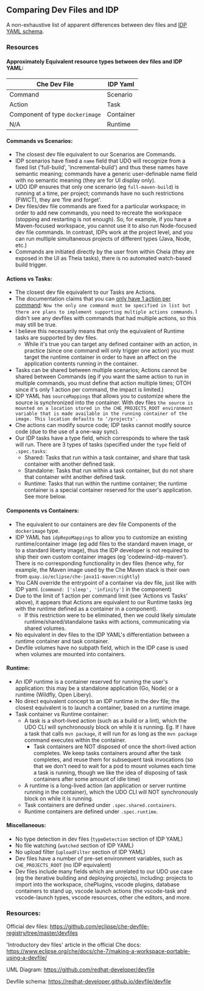 ## Comparing Dev Files and IDP

A non-exhaustive list of apparent differences between dev files and [IDP YAML schema](https://github.com/redhat-developer/odo-fork/blob/kdo-poc/docs/IDP-YAML.md). 

### Resources

#### Approximately Equivalent resource types between dev files and IDP YAML:
|Che Dev File|IDP Yaml|
|-|-|
|Command|Scenario|
|Action|Task|
|Component of type `dockerimage`|Container|
| N/A | Runtime|



#### Commands vs Scenarios:
- The closest dev file equivalent to our Scenarios are Commands. 
- IDP scenarios have fixed a `name` field that UDO will recognize from a fixed list ('full-build', 'incremental-build') and thus these names have semantic meaning; commands have a generic user-definable name field with no semantic meaning (they are for UI display only).
- UDO IDP ensures that only one scenario (eg `full-maven-build`) is running at a time, per project; commands have no such restrictions (FWICT), they are 'fire and forget'.
- Dev files/dev file commands are fixed for a particular workspace; in order to add new commands, you need to recreate the workspace (stopping and restarting is not enough). So, for example, if you have a Maven-focused workspace, you cannot use it to also run Node-focused dev file commands. In contrast, IDPs work at the project level, and you can run multiple simultaneous projects of different types (Java, Node, etc.)
- Commands are initiated directly by the user from within Cheia (they are exposed in the UI as Theia tasks), there is no automated watch-based build trigger. 


#### Actions vs Tasks:
- The closest dev file equivalent to our Tasks are Actions.
- The documentation claims that you can [only have 1 action per command](https://redhat-developer.github.io/devfile/devfile): `Now the only one command must be specified in list but there are plans to implement supporting multiple actions commands`. I didn't see any devfiles with commands that had multiple actions, so this may still be true. 
- I believe this necessarily means that only the equivalent of Runtime tasks are supported by dev files.
	- While it's true you can target any defined container with an action, in practice (since one command will only trigger one action) you must target the runtime container in order to have an affect on the application contents running in the container.
- Tasks can be shared between multiple scenarios; Actions cannot be shared between Commands (eg if you want the same action to run in multiple commands, you must define that action multiple times; OTOH since it's only 1 action per command, the impact is limited.)
- IDP YAML has `sourceMappings` that allows you to customize where the source is synchronized into the container. With dev files `the source is mounted on a location stored in the CHE_PROJECTS_ROOT environment variable that is made available in the running container of the image. This location defaults to '/projects'.`
- Che actions can modify source code; IDP tasks cannot modify source code (due to the use of a one-way sync).
- Our IDP tasks have a type field, which corresponds to where the task will run. There are 3 types of tasks (specified under the `type` field of `.spec.tasks`:
	- Shared: Tasks that run within a task container, and share that task container with another defined task.
	- Standalone: Tasks that run within a task container, but do not share that container wiht another defined task.
	- Runtime: Tasks that run within the runtime container; the runtime container is a special container reserved for the user's application. See more below.


#### Components vs Containers:
- The equivalent to our containers are dev file Components of the `dockerimage` type.
- IDP YAML has `idpRepoMappings` to allow you to customize an existing runtime/container image (eg add files to the standard maven image, or to a standard liberty image), thus the IDP developer is not required to ship their own custom container images (eg 'codewind-idp-maven'). There is no corresponding functionality in dev files (hence why, for example, the Maven image used by the Che Maven stack is their own from `quay.io/eclipse/che-java11-maven:nightly`)
- You CAN override the entrypoint of a container via dev file, just like with IDP yaml. (`command: ['sleep', 'infinity']` in the component)
- Due to the limit of 1 action per command limit (see 'Actions vs Tasks' above), it appears that Actions are equivalent to our Runtime tasks (eg with the runtime defined as a container in a component).
	- If this restriction were to be eliminated, then we could likely simulate runtime/shared/standalone tasks with actions, communicating via shared volumes.
- No equivalent in dev files to the IDP YAML's differentiation between a runtime container and task container.
- Devfile volumes have no subpath field, which in the IDP case is used when volumes are mounted into containers.

#### Runtime:
- An IDP runtime is a container reserved for running the user's application: this may be a standalone application (Go, Node) or a runtime (Wildfly, Open Libery). 
- No direct equivalent concept to an IDP runtime in the dev file; the closest equivalent is to launch a container, based on a runtime image.
- Task container vs Runtime container:
  	- A task is a short-lived action (such as a build or a lint), which the UDO CLI will synchronously block on while it is running. Eg. If I have a task that calls `mvn package`, it will run for as long as the `mvn package` command executes within the container. 
		- Task containers are NOT disposed of once the short-lived action completes. We keep tasks containers around after the task completes, and reuse them for subsequent task invocations (so that we don't need to wait for a pod to mount volumes each time a task is running, though we like the idea of disposing of task containers after some amount of idle time)
	- A runtime is a long-lived action (an application or server runtime running in the container), which the UDO CLI will NOT synchronously block on while it is running.
	- Task containers are defined under `.spec.shared.containers`.
	- Runtime containers are defined under `.spec.runtime`.


#### Miscellaneous:
- No type detection in dev files (`typeDetection` section of IDP YAML)
- No file watching (`watched` section of IDP YAML)
- No upload filter (`uploadFilter` section of IDP YAML)
- Dev files have a number of pre-set environment variables, such as `CHE_PROJECTS_ROOT` (no IDP equivalent)
- Dev files include many fields which are unrelated to our UDO use case (eg the iterative building and deploying projects), including: projects to import into the workspace, chePlugins, vscode plugins, database containers to stand up, vscode launch actions (the vscode-task and vscode-launch types, vscode resources, other che editors, and more.


### Resources:

Official dev files:
https://github.com/eclipse/che-devfile-registry/tree/master/devfiles


'Introductory dev files' article in the official Che docs:
https://www.eclipse.org/che/docs/che-7/making-a-workspace-portable-using-a-devfile/

UML Diagram:
https://github.com/redhat-developer/devfile

Devfile schema:
https://redhat-developer.github.io/devfile/devfile
